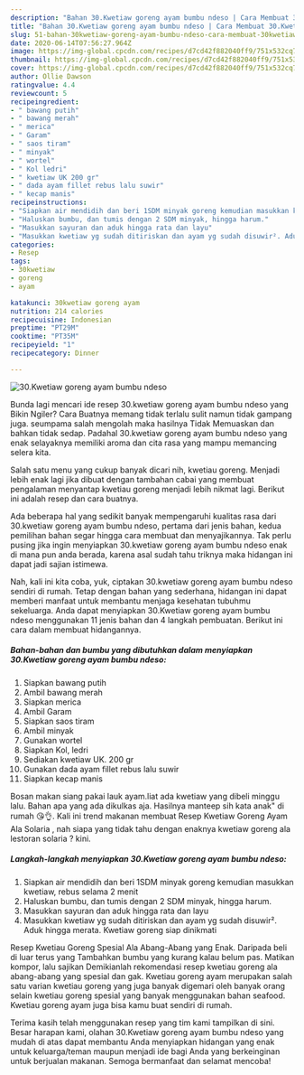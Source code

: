 ```yaml
---
description: "Bahan 30.Kwetiaw goreng ayam bumbu ndeso | Cara Membuat 30.Kwetiaw goreng ayam bumbu ndeso Yang Enak Banget"
title: "Bahan 30.Kwetiaw goreng ayam bumbu ndeso | Cara Membuat 30.Kwetiaw goreng ayam bumbu ndeso Yang Enak Banget"
slug: 51-bahan-30kwetiaw-goreng-ayam-bumbu-ndeso-cara-membuat-30kwetiaw-goreng-ayam-bumbu-ndeso-yang-enak-banget
date: 2020-06-14T07:56:27.964Z
image: https://img-global.cpcdn.com/recipes/d7cd42f882040ff9/751x532cq70/30kwetiaw-goreng-ayam-bumbu-ndeso-foto-resep-utama.jpg
thumbnail: https://img-global.cpcdn.com/recipes/d7cd42f882040ff9/751x532cq70/30kwetiaw-goreng-ayam-bumbu-ndeso-foto-resep-utama.jpg
cover: https://img-global.cpcdn.com/recipes/d7cd42f882040ff9/751x532cq70/30kwetiaw-goreng-ayam-bumbu-ndeso-foto-resep-utama.jpg
author: Ollie Dawson
ratingvalue: 4.4
reviewcount: 5
recipeingredient:
- " bawang putih"
- " bawang merah"
- " merica"
- " Garam"
- " saos tiram"
- " minyak"
- " wortel"
- " Kol ledri"
- " kwetiaw UK 200 gr"
- " dada ayam fillet rebus lalu suwir"
- " kecap manis"
recipeinstructions:
- "Siapkan air mendidih dan beri 1SDM minyak goreng kemudian masukkan kwetiaw, rebus selama 2 menit"
- "Haluskan bumbu, dan tumis dengan 2 SDM minyak, hingga harum."
- "Masukkan sayuran dan aduk hingga rata dan layu"
- "Masukkan kwetiaw yg sudah ditiriskan dan ayam yg sudah disuwir². Aduk hingga merata. Kwetiaw goreng siap dinikmati"
categories:
- Resep
tags:
- 30kwetiaw
- goreng
- ayam

katakunci: 30kwetiaw goreng ayam 
nutrition: 214 calories
recipecuisine: Indonesian
preptime: "PT29M"
cooktime: "PT35M"
recipeyield: "1"
recipecategory: Dinner

---
```



![30.Kwetiaw goreng ayam bumbu ndeso](https://img-global.cpcdn.com/recipes/d7cd42f882040ff9/751x532cq70/30kwetiaw-goreng-ayam-bumbu-ndeso-foto-resep-utama.jpg)

Bunda lagi mencari ide resep 30.kwetiaw goreng ayam bumbu ndeso yang Bikin Ngiler? Cara Buatnya memang tidak terlalu sulit namun tidak gampang juga. seumpama salah mengolah maka hasilnya Tidak Memuaskan dan bahkan tidak sedap. Padahal 30.kwetiaw goreng ayam bumbu ndeso yang enak selayaknya memiliki aroma dan cita rasa yang mampu memancing selera kita.

Salah satu menu yang cukup banyak dicari nih, kwetiau goreng. Menjadi lebih enak lagi jika dibuat dengan tambahan cabai yang membuat pengalaman menyantap kwetiau goreng menjadi lebih nikmat lagi. Berikut ini adalah resep dan cara buatnya.

Ada beberapa hal yang sedikit banyak mempengaruhi kualitas rasa dari 30.kwetiaw goreng ayam bumbu ndeso, pertama dari jenis bahan, kedua pemilihan bahan segar hingga cara membuat dan menyajikannya. Tak perlu pusing jika ingin menyiapkan 30.kwetiaw goreng ayam bumbu ndeso enak di mana pun anda berada, karena asal sudah tahu triknya maka hidangan ini dapat jadi sajian istimewa.


Nah, kali ini kita coba, yuk, ciptakan 30.kwetiaw goreng ayam bumbu ndeso sendiri di rumah. Tetap dengan bahan yang sederhana, hidangan ini dapat memberi manfaat untuk membantu menjaga kesehatan tubuhmu sekeluarga. Anda dapat menyiapkan 30.Kwetiaw goreng ayam bumbu ndeso menggunakan 11 jenis bahan dan 4 langkah pembuatan. Berikut ini cara dalam membuat hidangannya.

<!--inarticleads1-->

##### Bahan-bahan dan bumbu yang dibutuhkan dalam menyiapkan 30.Kwetiaw goreng ayam bumbu ndeso:

1. Siapkan  bawang putih
1. Ambil  bawang merah
1. Siapkan  merica
1. Ambil  Garam
1. Siapkan  saos tiram
1. Ambil  minyak
1. Gunakan  wortel
1. Siapkan  Kol, ledri
1. Sediakan  kwetiaw UK. 200 gr
1. Gunakan  dada ayam fillet rebus lalu suwir
1. Siapkan  kecap manis


Bosan makan siang pakai lauk ayam.liat ada kwetiaw yang dibeli minggu lalu. Bahan apa yang ada dikulkas aja. Hasilnya manteep sih kata anak&#34; di rumah 😘👌. Kali ini trend makanan membuat Resep Kwetiaw Goreng Ayam Ala Solaria , nah siapa yang tidak tahu dengan enaknya kwetiaw goreng ala lestoran solaria ? kini. 

<!--inarticleads2-->

##### Langkah-langkah menyiapkan 30.Kwetiaw goreng ayam bumbu ndeso:

1. Siapkan air mendidih dan beri 1SDM minyak goreng kemudian masukkan kwetiaw, rebus selama 2 menit
1. Haluskan bumbu, dan tumis dengan 2 SDM minyak, hingga harum.
1. Masukkan sayuran dan aduk hingga rata dan layu
1. Masukkan kwetiaw yg sudah ditiriskan dan ayam yg sudah disuwir². Aduk hingga merata. Kwetiaw goreng siap dinikmati


Resep Kwetiau Goreng Spesial Ala Abang-Abang yang Enak. Daripada beli di luar terus yang Tambahkan bumbu yang kurang kalau belum pas. Matikan kompor, lalu sajikan Demikianlah rekomendasi resep kwetiau goreng ala abang-abang yang spesial dan gak. Kwetiau goreng ayam merupakan salah satu varian kwetiau goreng yang juga banyak digemari oleh banyak orang selain kwetiau goreng spesial yang banyak menggunakan bahan seafood. Kwetiau goreng ayam juga bisa kamu buat sendiri di rumah. 

Terima kasih telah menggunakan resep yang tim kami tampilkan di sini. Besar harapan kami, olahan 30.Kwetiaw goreng ayam bumbu ndeso yang mudah di atas dapat membantu Anda menyiapkan hidangan yang enak untuk keluarga/teman maupun menjadi ide bagi Anda yang berkeinginan untuk berjualan makanan. Semoga bermanfaat dan selamat mencoba!
